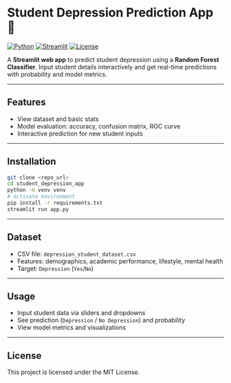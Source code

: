 
# Student Depression Prediction App 🧠

[![Python](https://img.shields.io/badge/Python-3.11-blue)](https://www.python.org/)
[![Streamlit](https://img.shields.io/badge/Streamlit-App-brightgreen)](https://streamlit.io/)
[![License](https://img.shields.io/badge/License-MIT-green)](LICENSE)

A **Streamlit web app** to predict student depression using a **Random Forest Classifier**. Input student details interactively and get real-time predictions with probability and model metrics.

---

## Features
- View dataset and basic stats
- Model evaluation: accuracy, confusion matrix, ROC curve
- Interactive prediction for new student inputs

---

## Installation
```bash
git clone <repo_url>
cd student_depression_app
python -m venv venv
# activate environment
pip install -r requirements.txt
streamlit run app.py
````

---

## Dataset

* CSV file: `depression_student_dataset.csv`
* Features: demographics, academic performance, lifestyle, mental health
* Target: `Depression` (`Yes`/`No`)

---

## Usage

* Input student data via sliders and dropdowns
* See prediction (`Depression` / `No Depression`) and probability
* View model metrics and visualizations

---

## License

This project is licensed under the MIT License.
